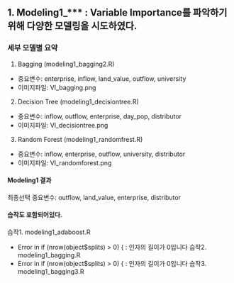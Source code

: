 ## 1. Modeling1_*** : Variable Importance를 파악하기 위해 다양한 모델링을 시도하였다.
### 세부 모델별 요약
1) Bagging (modeling1_bagging2.R)
- 중요변수: enterprise, inflow, land_value, outflow, university
- 이미지파일: VI_bagging.png

2) Decision Tree (modeling1_decisiontree.R)
- 중요변수: inflow, outflow, enterprise, day_pop, distributor
- 이미지파일: VI_decisiontree.png

3) Random Forest (modeling1_randomfrest.R)
- 중요변수: inflow, enterprise, outflow, university, distributor
- 이미지파일: VI_randomforest.png

#### Modeling1 결과
최종선택 중요변수: outflow, land_value, enterprise, distributor




#### 습작도 포함되어있다.
습작1. modeling1_adaboost.R
- Error in if (nrow(object$splits) > 0) { : 인자의 길이가 0입니다
습작2. modeling1_bagging.R
- Error in if (nrow(object$splits) > 0) { : 인자의 길이가 0입니다
습작3. modeling1_bagging3.R

